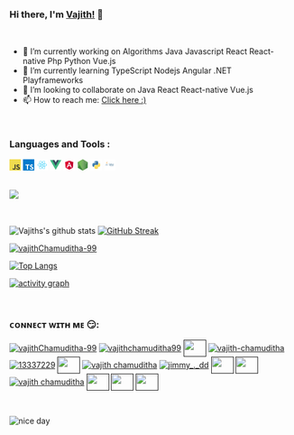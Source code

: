 
### Hi there, I'm [Vajith!](https://github.com/vajithChamuditha-99) 👋

<br />

- 🔭 I’m currently working on Algorithms Java Javascript React React-native Php Python Vue.js
- 🌱 I’m currently learning TypeScript Nodejs Angular .NET Playframeworks
- 👯 I’m looking to collaborate on Java React React-native Vue.js
- 📫 How to reach me: <a href="http://linkedin.com/in/vajith-chamuditha-9545b7195">Click here :) </a> 

<br/>
<h3> <b>Languages and Tools : </b> </h3>
<p>

</p>
<code><img height="20" src="https://raw.githubusercontent.com/github/explore/80688e429a7d4ef2fca1e82350fe8e3517d3494d/topics/javascript/javascript.png"></code>
<code><img height="20" src="https://raw.githubusercontent.com/github/explore/80688e429a7d4ef2fca1e82350fe8e3517d3494d/topics/typescript/typescript.png"></code>
<code><img height="20" src="https://raw.githubusercontent.com/github/explore/80688e429a7d4ef2fca1e82350fe8e3517d3494d/topics/react/react.png"></code>
<code><img height="20" src="https://raw.githubusercontent.com/github/explore/80688e429a7d4ef2fca1e82350fe8e3517d3494d/topics/vue/vue.png"></code>
<code><img height="20" src="https://raw.githubusercontent.com/github/explore/80688e429a7d4ef2fca1e82350fe8e3517d3494d/topics/angular/angular.png"></code>
<code><img height="20" src="https://raw.githubusercontent.com/github/explore/80688e429a7d4ef2fca1e82350fe8e3517d3494d/topics/nodejs/nodejs.png"></code>
<code><img height="20" src="https://raw.githubusercontent.com/github/explore/80688e429a7d4ef2fca1e82350fe8e3517d3494d/topics/python/python.png"></code>
<code><img height="20" src="https://raw.githubusercontent.com/github/explore/80688e429a7d4ef2fca1e82350fe8e3517d3494d/topics/java/java.png"></code>

<br/>
<br/>

![](https://visitor-badge.glitch.me/badge?page_id=vajithChamuditha-99)

<br />


![Vajiths's github stats](https://github-readme-stats.vercel.app/api?username=vajithChamuditha-99&show_icons=true&theme=blue-green) [![GitHub Streak](https://github-readme-streak-stats.herokuapp.com/?user=vajithChamuditha-99&theme=tokyonight)](https://github.com/DenverCoder1/github-readme-streak-stats)


<p align="left"> <a href="https://github.com/ryo-ma/github-profile-trophy"><img src="https://github-profile-trophy.vercel.app/?username=vajithChamuditha-99" alt="vajithChamuditha-99" /></a> </p>


[![Top Langs](https://github-readme-stats.vercel.app/api/top-langs/?username=vajithChamuditha-99&langs_count=8)](https://github.com/anuraghazra/github-readme-stats)


[![activity graph](https://activity-graph.herokuapp.com/graph?username=vajithChamuditha-99&theme=react-dark)](https://github.com/vajithChamuditha-99)


<br/>
<h3 align="left"><b>ᴄᴏɴɴᴇᴄᴛ ᴡɪᴛʜ ᴍᴇ 😏:</b></h3>

<p align="left">
<a href="https://codepen.io/vajithChamuditha-99" target="blank"><img align="center" src="https://cdn.jsdelivr.net/npm/simple-icons@3.0.1/icons/codepen.svg" alt="vajithChamuditha-99" height="30" width="40" /></a>
<a href="https://dev.to/vajithchamuditha99" target="blank"><img align="center" src="https://cdn.jsdelivr.net/npm/simple-icons@3.0.1/icons/dev-dot-to.svg" alt="vajithchamuditha99" height="30" width="40" /></a>
<a href="" target="blank"><img align="center" src="https://cdn.jsdelivr.net/npm/simple-icons@3.0.1/icons/twitter.svg" alt="" height="30" width="40" /></a>
<a href="http://linkedin.com/in/vajith-chamuditha-9545b7195" target="blank"><img align="center" src="https://cdn.jsdelivr.net/npm/simple-icons@3.0.1/icons/linkedin.svg" alt="vajith-chamuditha" height="30" width="40" /></a>
<a href="https://stackoverflow.com/users/13337229" target="blank"><img align="center" src="https://cdn.jsdelivr.net/npm/simple-icons@3.0.1/icons/stackoverflow.svg" alt="13337229" height="30" width="40" /></a>
<a href="" target="blank"><img align="center" src="https://cdn.jsdelivr.net/npm/simple-icons@3.0.1/icons/codesandbox.svg" alt="" height="30" width="40" /></a>
<a href="https://www.facebook.com/profile.php?id=100009414591598" target="blank"><img align="center" src="https://cdn.jsdelivr.net/npm/simple-icons@3.0.1/icons/facebook.svg" alt="vajith chamuditha" height="30" width="40" /></a>
<a href="https://instagram.com/jimmy_._dd?igshid=1844yyh2ve9j0" target="blank"><img align="center" src="https://cdn.jsdelivr.net/npm/simple-icons@3.0.1/icons/instagram.svg" alt="jimmy_._dd" height="30" width="40" /></a>
<a href="" target="blank"><img align="center" src="https://cdn.jsdelivr.net/npm/simple-icons@3.0.1/icons/behance.svg" alt="" height="30" width="40" /></a>
<a href="" target="blank"><img align="center" src="https://cdn.jsdelivr.net/npm/simple-icons@3.0.1/icons/medium.svg" alt="" height="30" width="40" /></a>
<a href="https://www.hackerrank.com/Vajithc" target="blank"><img align="center" src="https://cdn.jsdelivr.net/npm/simple-icons@3.0.1/icons/hackerrank.svg" alt="vajith chamuditha" height="30" width="40" /></a>
<a href="" target="blank"><img align="center" src="https://cdn.jsdelivr.net/npm/simple-icons@3.0.1/icons/leetcode.svg" alt="" height="30" width="40" /></a>
<a href="" target="blank"><img align="center" src="https://cdn.jsdelivr.net/npm/simple-icons@3.0.1/icons/topcoder.svg" alt="" height="30" width="40" /></a>
<a href="" target="blank"><img align="center" src="https://cdn.jsdelivr.net/npm/simple-icons@3.0.1/icons/discord.svg" alt="" height="30" width="40" /></a>
</p>
<br/>

![nice day](https://i.pinimg.com/originals/0c/ea/a2/0ceaa250a0d8142f300a87e5d104fbc2.gif)

